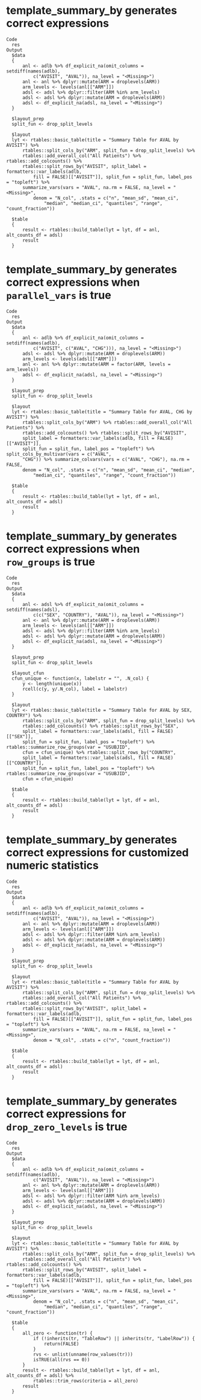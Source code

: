 # template_summary_by generates correct expressions

    Code
      res
    Output
      $data
      {
          anl <- adlb %>% df_explicit_na(omit_columns = setdiff(names(adlb), 
              c("AVISIT", "AVAL")), na_level = "<Missing>")
          anl <- anl %>% dplyr::mutate(ARM = droplevels(ARM))
          arm_levels <- levels(anl[["ARM"]])
          adsl <- adsl %>% dplyr::filter(ARM %in% arm_levels)
          adsl <- adsl %>% dplyr::mutate(ARM = droplevels(ARM))
          adsl <- df_explicit_na(adsl, na_level = "<Missing>")
      }
      
      $layout_prep
      split_fun <- drop_split_levels
      
      $layout
      lyt <- rtables::basic_table(title = "Summary Table for AVAL by AVISIT") %>% 
          rtables::split_cols_by("ARM", split_fun = drop_split_levels) %>% 
          rtables::add_overall_col("All Patients") %>% rtables::add_colcounts() %>% 
          rtables::split_rows_by("AVISIT", split_label = formatters::var_labels(adlb, 
              fill = FALSE)[["AVISIT"]], split_fun = split_fun, label_pos = "topleft") %>% 
          summarize_vars(vars = "AVAL", na.rm = FALSE, na_level = "<Missing>", 
              denom = "N_col", .stats = c("n", "mean_sd", "mean_ci", 
                  "median", "median_ci", "quantiles", "range", "count_fraction"))
      
      $table
      {
          result <- rtables::build_table(lyt = lyt, df = anl, alt_counts_df = adsl)
          result
      }
      

# template_summary_by generates correct expressions when `parallel_vars` is true

    Code
      res
    Output
      $data
      {
          anl <- adlb %>% df_explicit_na(omit_columns = setdiff(names(adlb), 
              c("AVISIT", c("AVAL", "CHG"))), na_level = "<Missing>")
          adsl <- adsl %>% dplyr::mutate(ARM = droplevels(ARM))
          arm_levels <- levels(adsl[["ARM"]])
          anl <- anl %>% dplyr::mutate(ARM = factor(ARM, levels = arm_levels))
          adsl <- df_explicit_na(adsl, na_level = "<Missing>")
      }
      
      $layout_prep
      split_fun <- drop_split_levels
      
      $layout
      lyt <- rtables::basic_table(title = "Summary Table for AVAL, CHG by AVISIT") %>% 
          rtables::split_cols_by("ARM") %>% rtables::add_overall_col("All Patients") %>% 
          rtables::add_colcounts() %>% rtables::split_rows_by("AVISIT", 
          split_label = formatters::var_labels(adlb, fill = FALSE)[["AVISIT"]], 
          split_fun = split_fun, label_pos = "topleft") %>% split_cols_by_multivar(vars = c("AVAL", 
          "CHG")) %>% summarize_colvars(vars = c("AVAL", "CHG"), na.rm = FALSE, 
          denom = "N_col", .stats = c("n", "mean_sd", "mean_ci", "median", 
              "median_ci", "quantiles", "range", "count_fraction"))
      
      $table
      {
          result <- rtables::build_table(lyt = lyt, df = anl, alt_counts_df = adsl)
          result
      }
      

# template_summary_by generates correct expressions when `row_groups` is true

    Code
      res
    Output
      $data
      {
          anl <- adsl %>% df_explicit_na(omit_columns = setdiff(names(adsl), 
              c(c("SEX", "COUNTRY"), "AVAL")), na_level = "<Missing>")
          anl <- anl %>% dplyr::mutate(ARM = droplevels(ARM))
          arm_levels <- levels(anl[["ARM"]])
          adsl <- adsl %>% dplyr::filter(ARM %in% arm_levels)
          adsl <- adsl %>% dplyr::mutate(ARM = droplevels(ARM))
          adsl <- df_explicit_na(adsl, na_level = "<Missing>")
      }
      
      $layout_prep
      split_fun <- drop_split_levels
      
      $layout_cfun
      cfun_unique <- function(x, labelstr = "", .N_col) {
          y <- length(unique(x))
          rcell(c(y, y/.N_col), label = labelstr)
      }
      
      $layout
      lyt <- rtables::basic_table(title = "Summary Table for AVAL by SEX, COUNTRY") %>% 
          rtables::split_cols_by("ARM", split_fun = drop_split_levels) %>% 
          rtables::add_colcounts() %>% rtables::split_rows_by("SEX", 
          split_label = formatters::var_labels(adsl, fill = FALSE)[["SEX"]], 
          split_fun = split_fun, label_pos = "topleft") %>% rtables::summarize_row_groups(var = "USUBJID", 
          cfun = cfun_unique) %>% rtables::split_rows_by("COUNTRY", 
          split_label = formatters::var_labels(adsl, fill = FALSE)[["COUNTRY"]], 
          split_fun = split_fun, label_pos = "topleft") %>% rtables::summarize_row_groups(var = "USUBJID", 
          cfun = cfun_unique)
      
      $table
      {
          result <- rtables::build_table(lyt = lyt, df = anl, alt_counts_df = adsl)
          result
      }
      

# template_summary_by generates correct expressions for customized numeric statistics

    Code
      res
    Output
      $data
      {
          anl <- adlb %>% df_explicit_na(omit_columns = setdiff(names(adlb), 
              c("AVISIT", "AVAL")), na_level = "<Missing>")
          anl <- anl %>% dplyr::mutate(ARM = droplevels(ARM))
          arm_levels <- levels(anl[["ARM"]])
          adsl <- adsl %>% dplyr::filter(ARM %in% arm_levels)
          adsl <- adsl %>% dplyr::mutate(ARM = droplevels(ARM))
          adsl <- df_explicit_na(adsl, na_level = "<Missing>")
      }
      
      $layout_prep
      split_fun <- drop_split_levels
      
      $layout
      lyt <- rtables::basic_table(title = "Summary Table for AVAL by AVISIT") %>% 
          rtables::split_cols_by("ARM", split_fun = drop_split_levels) %>% 
          rtables::add_overall_col("All Patients") %>% rtables::add_colcounts() %>% 
          rtables::split_rows_by("AVISIT", split_label = formatters::var_labels(adlb, 
              fill = FALSE)[["AVISIT"]], split_fun = split_fun, label_pos = "topleft") %>% 
          summarize_vars(vars = "AVAL", na.rm = FALSE, na_level = "<Missing>", 
              denom = "N_col", .stats = c("n", "count_fraction"))
      
      $table
      {
          result <- rtables::build_table(lyt = lyt, df = anl, alt_counts_df = adsl)
          result
      }
      

# template_summary_by generates correct expressions for `drop_zero_levels` is true

    Code
      res
    Output
      $data
      {
          anl <- adlb %>% df_explicit_na(omit_columns = setdiff(names(adlb), 
              c("AVISIT", "AVAL")), na_level = "<Missing>")
          anl <- anl %>% dplyr::mutate(ARM = droplevels(ARM))
          arm_levels <- levels(anl[["ARM"]])
          adsl <- adsl %>% dplyr::filter(ARM %in% arm_levels)
          adsl <- adsl %>% dplyr::mutate(ARM = droplevels(ARM))
          adsl <- df_explicit_na(adsl, na_level = "<Missing>")
      }
      
      $layout_prep
      split_fun <- drop_split_levels
      
      $layout
      lyt <- rtables::basic_table(title = "Summary Table for AVAL by AVISIT") %>% 
          rtables::split_cols_by("ARM", split_fun = drop_split_levels) %>% 
          rtables::add_overall_col("All Patients") %>% rtables::add_colcounts() %>% 
          rtables::split_rows_by("AVISIT", split_label = formatters::var_labels(adlb, 
              fill = FALSE)[["AVISIT"]], split_fun = split_fun, label_pos = "topleft") %>% 
          summarize_vars(vars = "AVAL", na.rm = FALSE, na_level = "<Missing>", 
              denom = "N_col", .stats = c("n", "mean_sd", "mean_ci", 
                  "median", "median_ci", "quantiles", "range", "count_fraction"))
      
      $table
      {
          all_zero <- function(tr) {
              if (!inherits(tr, "TableRow") || inherits(tr, "LabelRow")) {
                  return(FALSE)
              }
              rvs <- unlist(unname(row_values(tr)))
              isTRUE(all(rvs == 0))
          }
          result <- rtables::build_table(lyt = lyt, df = anl, alt_counts_df = adsl) %>% 
              rtables::trim_rows(criteria = all_zero)
          result
      }
      

